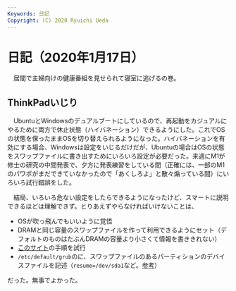 ```yaml
---
Keywords: 日記
Copyright: (C) 2020 Ryuichi Ueda
---
```


# 日記（2020年1月17日） 

　居間で主婦向けの健康番組を見せられて寝室に逃げるの巻。

## ThinkPadいじり

　UbuntuとWindowsのデュアルブートにしているので、再起動をカジュアルにやるために両方で休止状態（ハイバネーション）できるようにした。これでOSの状態を保ったままOSを切り替えられるようになった。ハイバネーションを有効にする場合、Windowsは設定をいじるだけだが、Ubuntuの場合はOSの状態をスワップファイルに書き出すためにいろいろ設定が必要だった。来週にM1が修士の研究の中間発表で、夕方に発表練習をしている間（正確には、一部のM1のパワポがまだできていなかったので「あくしろよ」と散々煽っている間）にいろいろ試行錯誤をした。


　結局、いろいろ危ない設定をしたらできるようになったけど、スマートに説明できるほどは理解できず。とりあえずやらなければいけないことは、

* OSが吹っ飛んでもいいように覚悟
* DRAMと同じ容量のスワップファイルを作って利用できるようにセット（デフォルトのものはたぶんDRAMの容量より小さくて情報を書ききれない）
* [このサイト](https://askubuntu.com/questions/6769/hibernate-and-resume-from-a-swap-file)の手順を試行
* `/etc/default/grub`のに、スワップファイルのあるパーティションのデバイスファイルを記述（`resume=/dev/sda1`など。[参考](https://askubuntu.com/questions/1034185/ubuntu-18-04-cant-resume-after-hibernate)）

だった。無事でよかった。
